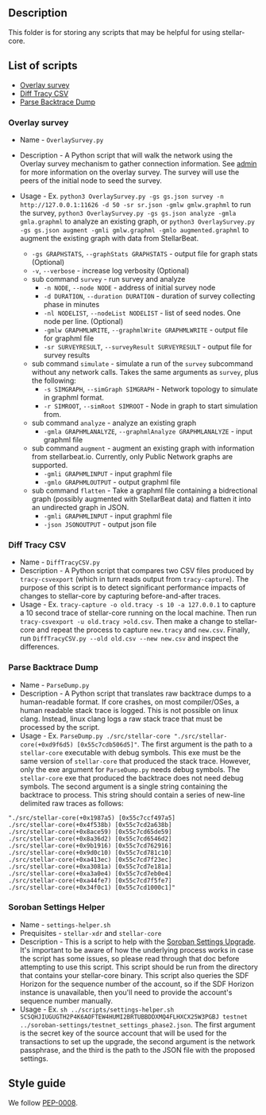 ## Description
This folder is for storing any scripts that may be helpful for using stellar-core.

## List of scripts
- [Overlay survey](#overlay-survey)
- [Diff Tracy CSV](#diff-tracy-csv)
- [Parse Backtrace Dump](#parse-backtrace-dump)

### Overlay survey 
- Name - `OverlaySurvey.py`
- Description - A Python script that will walk the network using the Overlay survey mechanism to gather connection information. See [admin](./../docs/software/admin.md#overlay-topology-survey) for more information on the overlay survey. The survey will use the peers of the initial node to seed the survey.
- Usage - Ex. `python3 OverlaySurvey.py -gs gs.json survey -n http://127.0.0.1:11626 -d 50 -sr sr.json -gmlw gmlw.graphml` to run the survey, `python3 OverlaySurvey.py -gs gs.json analyze -gmla gmla.graphml` to analyze an existing graph, or `python3 OverlaySurvey.py -gs gs.json augment -gmli gmlw.graphml -gmlo augmented.graphml` to augment the existing graph with data from StellarBeat.

    - `-gs GRAPHSTATS`, `--graphStats GRAPHSTATS` - output file for graph stats (Optional)
    - `-v`, `--verbose` - increase log verbosity (Optional)
    - sub command `survey` - run survey and analyze
        - `-n NODE`, `--node NODE` - address of initial survey node
        - `-d DURATION`, `--duration DURATION` - duration of survey collecting phase in minutes
        - `-nl NODELIST`, `--nodeList NODELIST` - list of seed nodes. One node per line. (Optional)
        - `-gmlw GRAPHMLWRITE`, `--graphmlWrite GRAPHMLWRITE` - output file for graphml file
        - `-sr SURVEYRESULT`, `--surveyResult SURVEYRESULT` - output file for survey results
    - sub command `simulate` - simulate a run of the `survey` subcommand without any network calls. Takes the same arguments as `survey`, plus the following:
        - `-s SIMGRAPH`, `--simGraph SIMGRAPH` - Network topology to simulate in graphml format.
        - `-r SIMROOT`, `--simRoot SIMROOT` - Node in graph to start simulation from.
    - sub command `analyze` - analyze an existing graph
        - `-gmla GRAPHMLANALYZE`, `--graphmlAnalyze GRAPHMLANALYZE` - input graphml file
    - sub command `augment` - augment an existing graph with information from  stellarbeat.io. Currently, only Public Network graphs are supported.
        - `-gmli GRAPHMLINPUT` - input graphml file
        - `-gmlo GRAPHMLOUTPUT` - output graphml file
    - sub command `flatten` - Take a graphml file containing a bidrectional graph (possibly augmented with StellarBeat data) and flatten it into an undirected graph in JSON.
        - `-gmli GRAPHMLINPUT` - input graphml file
        - `-json JSONOUTPUT` - output json file

### Diff Tracy CSV
- Name - `DiffTracyCSV.py`
- Description - A Python script that compares two CSV files produced by `tracy-csvexport` (which in turn reads output from `tracy-capture`). The purpose of this script is to detect significant performance impacts of changes to stellar-core by capturing before-and-after traces.
- Usage - Ex. `tracy-capture -o old.tracy -s 10 -a 127.0.0.1` to capture a 10 second trace of stellar-core running on the local machine. Then run `tracy-csvexport -u old.tracy >old.csv`. Then make a change to stellar-core and repeat the process to capture `new.tracy` and `new.csv`. Finally, run `DiffTracyCSV.py --old old.csv --new new.csv` and inspect the differences.

### Parse Backtrace Dump

- Name - `ParseDump.py`
- Description - A Python script that translates raw backtrace dumps to a human-readable format. If core crashes, on most compiler/OSes, a human readable stack trace is logged. This is not possible on linux clang. Instead, linux clang logs a raw stack trace that must be processed by the script.
- Usage - Ex. `ParseDump.py ./src/stellar-core "./src/stellar-core(+0xd9f6d5) [0x55c7cdb506d5]"`. The first argument is the path to a `stellar-core` executable with debug symbols. This exe must be the same version of `stellar-core` that produced the stack trace. However, only the exe argument for `ParseDump.py` needs debug symbols. The `stellar-core` exe that produced the backtrace does not need debug symbols. The second argument is a single string containing the backtrace to process. This string should contain a series of new-line delimited raw traces as follows:

```
"./src/stellar-core(+0x1987a5) [0x55c7ccf497a5]
./src/stellar-core(+0x4f538b) [0x55c7cd2a638b]
./src/stellar-core(+0x8ace59) [0x55c7cd65de59]
./src/stellar-core(+0x8a36d2) [0x55c7cd6546d2]
./src/stellar-core(+0x9b1916) [0x55c7cd762916]
./src/stellar-core(+0x9d0c10) [0x55c7cd781c10]
./src/stellar-core(+0xa413ec) [0x55c7cd7f23ec]
./src/stellar-core(+0xa3081a) [0x55c7cd7e181a]
./src/stellar-core(+0xa3a0e4) [0x55c7cd7eb0e4]
./src/stellar-core(+0xa44fe7) [0x55c7cd7f5fe7]
./src/stellar-core(+0x34f0c1) [0x55c7cd1000c1]"
```

### Soroban Settings Helper
- Name - `settings-helper.sh`
- Prequisites - `stellar-xdr` and `stellar-core`
- Description - This is a script to help with the [Soroban Settings Upgrade](../docs/software/soroban-settings.md). It's important to be aware of how the underlying process works
in case the script has some issues, so please read through that doc before attempting to use this script. This script should be run from the directory that contains your stellar-core binary. This script also queries the SDF Horizon for the sequence number of the account, so if the SDF Horizon instance is unavailable, then you'll need to provide the account's sequence number manually.
- Usage - Ex. `sh ../scripts/settings-helper.sh SCSQHJIUGUGTH2P4K6AOFTEW4HUMI2BRTUBBDDXMQ4FLHXCX25W3PGBJ testnet ../soroban-settings/testnet_settings_phase2.json`. The first argument is the secret key of the source account that will be used for the transactions to set up the upgrade, the second argument is the network passphrase, and the third is 
the path to the JSON file with the proposed settings.


## Style guide
We follow [PEP-0008](https://www.python.org/dev/peps/pep-0008/).
